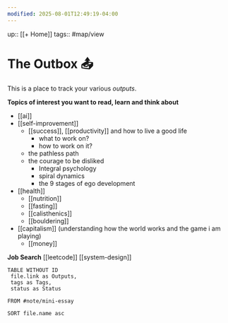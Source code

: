 ```yaml
---
modified: 2025-08-01T12:49:19-04:00
---
```

up:: [[+ Home]]
tags:: #map/view 

# The Outbox 📤
This is a place to track your various *outputs*. 

**Topics of interest you want to read, learn and think about**

- [[ai]]
- [[self-improvement]]
	- [[success]], [[productivity]] and how to live a good life
		- what to work on?
		- how to work on it?
	- the pathless path
	- the courage to be disliked
		- Integral psychology
		- spiral dynamics
		- the 9 stages of ego development
- [[health]]
	- [[nutrition]]
	- [[fasting]] 
	- [[calisthenics]]
	- [[bouldering]]
- [[capitalism]] (understanding how the world works and the game i am playing)
	- [[money]]

**Job Search**
[[leetcode]]
[[system-design]]
```dataview
TABLE WITHOUT ID
 file.link as Outputs,
 tags as Tags,
 status as Status
 
FROM #note/mini-essay 

SORT file.name asc
```
